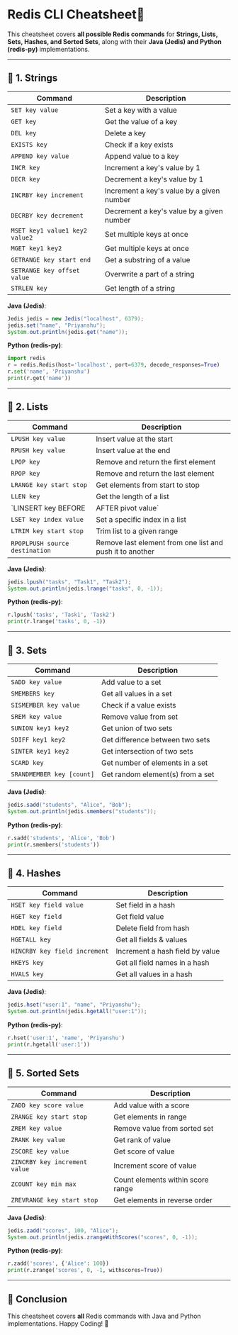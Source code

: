 # Redis CLI Cheatsheet🚀

This cheatsheet covers **all possible Redis commands** for **Strings, Lists, Sets, Hashes, and Sorted Sets**, along with their **Java (Jedis) and Python (redis-py)** implementations.

---
## 📌 1. Strings

| Command | Description |
|---------|-------------|
| `SET key value` | Set a key with a value |
| `GET key` | Get the value of a key |
| `DEL key` | Delete a key |
| `EXISTS key` | Check if a key exists |
| `APPEND key value` | Append value to a key |
| `INCR key` | Increment a key's value by 1 |
| `DECR key` | Decrement a key's value by 1 |
| `INCRBY key increment` | Increment a key's value by a given number |
| `DECRBY key decrement` | Decrement a key's value by a given number |
| `MSET key1 value1 key2 value2` | Set multiple keys at once |
| `MGET key1 key2` | Get multiple keys at once |
| `GETRANGE key start end` | Get a substring of a value |
| `SETRANGE key offset value` | Overwrite a part of a string |
| `STRLEN key` | Get length of a string |

**Java (Jedis)**:
```java
Jedis jedis = new Jedis("localhost", 6379);
jedis.set("name", "Priyanshu");
System.out.println(jedis.get("name"));
```

**Python (redis-py)**:
```python
import redis
r = redis.Redis(host='localhost', port=6379, decode_responses=True)
r.set('name', 'Priyanshu')
print(r.get('name'))
```

---
## 📌 2. Lists

| Command | Description |
|---------|-------------|
| `LPUSH key value` | Insert value at the start |
| `RPUSH key value` | Insert value at the end |
| `LPOP key` | Remove and return the first element |
| `RPOP key` | Remove and return the last element |
| `LRANGE key start stop` | Get elements from start to stop |
| `LLEN key` | Get the length of a list |
| `LINSERT key BEFORE|AFTER pivot value` | Insert value before or after another value |
| `LSET key index value` | Set a specific index in a list |
| `LTRIM key start stop` | Trim list to a given range |
| `RPOPLPUSH source destination` | Remove last element from one list and push it to another |

**Java (Jedis)**:
```java
jedis.lpush("tasks", "Task1", "Task2");
System.out.println(jedis.lrange("tasks", 0, -1));
```

**Python (redis-py)**:
```python
r.lpush('tasks', 'Task1', 'Task2')
print(r.lrange('tasks', 0, -1))
```

---
## 📌 3. Sets

| Command | Description |
|---------|-------------|
| `SADD key value` | Add value to a set |
| `SMEMBERS key` | Get all values in a set |
| `SISMEMBER key value` | Check if a value exists |
| `SREM key value` | Remove value from set |
| `SUNION key1 key2` | Get union of two sets |
| `SDIFF key1 key2` | Get difference between two sets |
| `SINTER key1 key2` | Get intersection of two sets |
| `SCARD key` | Get number of elements in a set |
| `SRANDMEMBER key [count]` | Get random element(s) from a set |

**Java (Jedis)**:
```java
jedis.sadd("students", "Alice", "Bob");
System.out.println(jedis.smembers("students"));
```

**Python (redis-py)**:
```python
r.sadd('students', 'Alice', 'Bob')
print(r.smembers('students'))
```

---
## 📌 4. Hashes

| Command | Description |
|---------|-------------|
| `HSET key field value` | Set field in a hash |
| `HGET key field` | Get field value |
| `HDEL key field` | Delete field from hash |
| `HGETALL key` | Get all fields & values |
| `HINCRBY key field increment` | Increment a hash field by value |
| `HKEYS key` | Get all field names in a hash |
| `HVALS key` | Get all values in a hash |

**Java (Jedis)**:
```java
jedis.hset("user:1", "name", "Priyanshu");
System.out.println(jedis.hgetAll("user:1"));
```

**Python (redis-py)**:
```python
r.hset('user:1', 'name', 'Priyanshu')
print(r.hgetall('user:1'))
```

---
## 📌 5. Sorted Sets

| Command | Description |
|---------|-------------|
| `ZADD key score value` | Add value with a score |
| `ZRANGE key start stop` | Get elements in range |
| `ZREM key value` | Remove value from sorted set |
| `ZRANK key value` | Get rank of value |
| `ZSCORE key value` | Get score of value |
| `ZINCRBY key increment value` | Increment score of value |
| `ZCOUNT key min max` | Count elements within score range |
| `ZREVRANGE key start stop` | Get elements in reverse order |

**Java (Jedis)**:
```java
jedis.zadd("scores", 100, "Alice");
System.out.println(jedis.zrangeWithScores("scores", 0, -1));
```

**Python (redis-py)**:
```python
r.zadd('scores', {'Alice': 100})
print(r.zrange('scores', 0, -1, withscores=True))
```

---
## 🚀 Conclusion

This cheatsheet covers **all** Redis commands with Java and Python implementations. Happy Coding! 🎯

